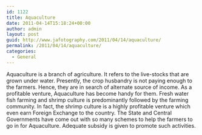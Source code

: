 ```yaml
---
id: 1122
title: Aquaculture
date: 2011-04-14T15:18:24+00:00
author: admin
layout: post
guid: http://www.jafotography.com/2011/04/14/aquaculture/
permalink: /2011/04/14/aquaculture/
categories:
  - General
---
```

Aquaculture is a branch of agriculture. It refers to the live-stocks that are grown under water. Presently, the crop husbandry is not paying enough to the farmers. Hence, they are in search of alternate source of income. As a profitable venture, Aquaculture has become handy for them. Fresh water fish farming and shrimp culture is predominantly followed by the farming community. In fact, the shrimp culture is a highly profitable venture which even earn Foreign Exchange to the country. The State and Central Governments have come out with so many schemes to help the farmers to go in for Aquaculture. Adequate subsidy is given to promote such activities.